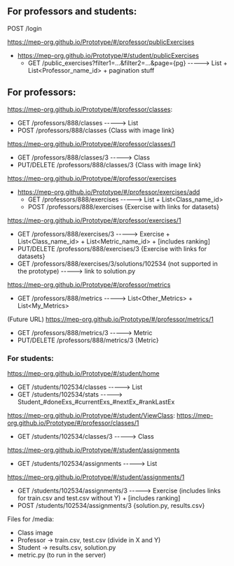 ## For professors and students:
POST             /login

https://mep-org.github.io/Prototype/#/professor/publicExercises
+ https://mep-org.github.io/Prototype/#/student/publicExercises
  - GET              /public_exercises?filter1=...&filter2=...&page={pg} -----> List<ExercisePreview> + List<Professor_name_id> + pagination stuff


## For professors:
https://mep-org.github.io/Prototype/#/professor/classes:
- GET         /professors/888/classes -----> List<ClassPreview>
- POST        /professors/888/classes        {Class with image link}

https://mep-org.github.io/Prototype/#/professor/classes/1
- GET          /professors/888/classes/3 -----> Class
- PUT/DELETE   /professors/888/classes/3     {Class with image link}

https://mep-org.github.io/Prototype/#/professor/exercises
+ https://mep-org.github.io/Prototype/#/professor/exercises/add
  - GET         /professors/888/exercises -----> List<ExercisePreview> + List<Class_name_id>
  - POST        /professors/888/exercises        {Exercise with links for datasets}

https://mep-org.github.io/Prototype/#/professor/exercises/1
- GET              /professors/888/exercises/3 -----> Exercise + List<Class_name_id> + List<Metric_name_id> + [includes ranking]
- PUT/DELETE       /professors/888/exercises/3     {Exercise with links for datasets}
- GET              /professors/888/exercises/3/solutions/102534 (not supported in the prototype) -----> link to solution.py

https://mep-org.github.io/Prototype/#/professor/metrics
- GET              /professors/888/metrics -----> List<Other_Metrics> + List<My_Metrics>

(Future URL) https://mep-org.github.io/Prototype/#/professor/metrics/1
- GET              /professors/888/metrics/3 -----> Metric
- PUT/DELETE       /professors/888/metrics/3     {Metric}


### For students:
https://mep-org.github.io/Prototype/#/student/home
- GET              /students/102534/classes -----> List<ClassPreview>
- GET              /students/102534/stats -----> Student_#doneExs_#currentExs_#nextEx_#rankLastEx

https://mep-org.github.io/Prototype/#/student/ViewClass:
https://mep-org.github.io/Prototype/#/professor/classes/1
- GET              /students/102534/classes/3 -----> Class

https://mep-org.github.io/Prototype/#/student/assignments
- GET              /students/102534/assignments -----> List<ExercisePreview>

https://mep-org.github.io/Prototype/#/student/assignments/1
- GET              /students/102534/assignments/3 -----> Exercise (includes links for train.csv and test.csv without Y) + [includes ranking]
- POST             /students/102534/assignments/3    {solution.py, results.csv}


Files for /media:
- Class image
- Professor -> train.csv, test.csv (divide in X and Y)
- Student -> results.csv, solution.py
- metric.py (to run in the server)